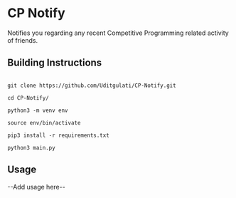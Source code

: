 # CP Notify

Notifies you regarding any recent Competitive Programming related activity of friends. 

## Building Instructions

```

git clone https://github.com/Uditgulati/CP-Notify.git

cd CP-Notify/

python3 -m venv env

source env/bin/activate

pip3 install -r requirements.txt

python3 main.py

```

## Usage

--Add usage here--